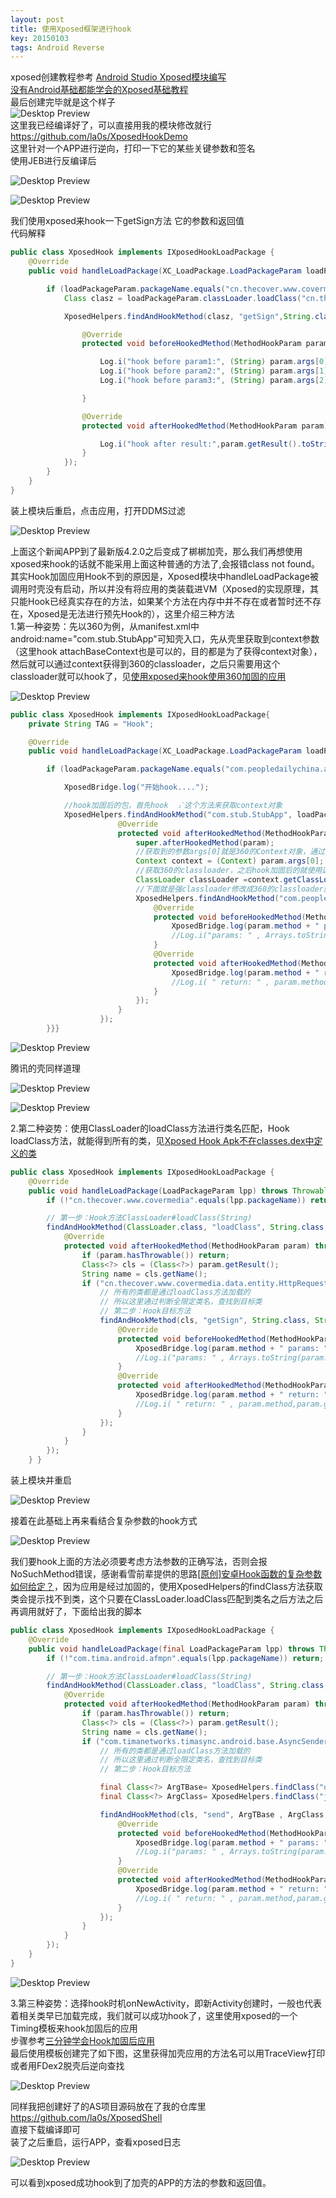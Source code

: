 ```yaml
---
layout: post
title: 使用Xposed框架进行hook
key: 20150103
tags: Android Reverse
---
```

xposed创建教程参考 [Android Studio Xposed模块编写](https://www.cnblogs.com/gordon0918/p/6689883.html)  
[没有Android基础都能学会的Xposed基础教程](http://www.freebuf.com/articles/terminal/164741.html)  
最后创建完毕就是这个样子  
![Desktop Preview](https://raw.githubusercontent.com/la0s/la0s.github.io/master/screenshots/20180620.1.png)  
这里我已经编译好了，可以直接用我的模块修改就行 https://github.com/la0s/XposedHookDemo  
这里针对一个APP进行逆向，打印一下它的某些关键参数和签名  
使用JEB进行反编译后

![Desktop Preview](https://raw.githubusercontent.com/la0s/la0s.github.io/master/screenshots/20180620.2.png)

![Desktop Preview](https://raw.githubusercontent.com/la0s/la0s.github.io/master/screenshots/20180620.3.png)

我们使用xposed来hook一下getSign方法 它的参数和返回值  
代码解释
```java
public class XposedHook implements IXposedHookLoadPackage {
    @Override
    public void handleLoadPackage(XC_LoadPackage.LoadPackageParam loadPackageParam) throws Throwable {

        if (loadPackageParam.packageName.equals("cn.thecover.www.covermedia")) {    //过滤包名
            Class clasz = loadPackageParam.classLoader.loadClass("cn.thecover.www.covermedia.data.entity.HttpRequestEntity"); //要hook的方法所在的类名

            XposedHelpers.findAndHookMethod(clasz, "getSign",String.class,String.class,String.class, new XC_MethodHook() { //要hook的方法名和参数类型，此处为三个String类型

                @Override
                protected void beforeHookedMethod(MethodHookParam param) throws Throwable {

                    Log.i("hook before param1:", (String) param.args[0]); //打印第一个参数
                    Log.i("hook before param2:", (String) param.args[1]); 
                    Log.i("hook before param3:", (String) param.args[2]); 

                }

                @Override
                protected void afterHookedMethod(MethodHookParam param) throws Throwable {

                    Log.i("hook after result:",param.getResult().toString()); //打印返回值（String类型）
                }
            });
        }
    }
}
```
装上模块后重启，点击应用，打开DDMS过滤

![Desktop Preview](https://raw.githubusercontent.com/la0s/la0s.github.io/master/screenshots/20180620.4.png)

上面这个新闻APP到了最新版4.2.0之后变成了梆梆加壳，那么我们再想使用xposed来hook的话就不能采用上面这种普通的方法了,会报错class not found。其实Hook加固应用Hook不到的原因是，Xposed模块中handleLoadPackage被调用时壳没有启动，所以并没有将应用的类装载进VM（Xposed的实现原理，其只能Hook已经真实存在的方法，如果某个方法在内存中并不存在或者暂时还不存在，Xposed是无法进行预先Hook的），这里介绍三种方法  
1.第一种姿势：先以360为例，从manifest.xml中android:name="com.stub.StubApp"可知壳入口，先从壳里获取到context参数（这里hook attachBaseContext也是可以的，目的都是为了获得context对象），然后就可以通过context获得到360的classloader，之后只需要用这个classloader就可以hook了，见[使用xposed来hook使用360加固的应用](https://www.52pojie.cn/thread-534126-1-1.html)

![Desktop Preview](https://raw.githubusercontent.com/la0s/la0s.github.io/master/screenshots/20180725.1.png)
```java
public class XposedHook implements IXposedHookLoadPackage{
    private String TAG = "Hook";

    @Override
    public void handleLoadPackage(XC_LoadPackage.LoadPackageParam loadPackageParam) throws Throwable {

        if (loadPackageParam.packageName.equals("com.peopledailychina.activity")) {

            XposedBridge.log("开始hook....");

            //hook加固后的包，首先hook  ᵢˋ这个方法来获取context对象
            XposedHelpers.findAndHookMethod("com.stub.StubApp", loadPackageParam.classLoader, "ᵢˋ", Context.class, new XC_MethodHook() {
                        @Override
                        protected void afterHookedMethod(MethodHookParam param) throws Throwable {
                            super.afterHookedMethod(param);
                            //获取到的参数args[0]就是360的Context对象，通过这个对象来获取classloader
                            Context context = (Context) param.args[0];
                            //获取360的classloader，之后hook加固后的就使用这个classloader
                            ClassLoader classLoader =context.getClassLoader();
                            //下面就是强classloader修改成360的classloader就可以成功的hook了
                            XposedHelpers.findAndHookMethod("com.peopledaily.common.encrtption.MD5Helper", classLoader, "getMD5Str", String.class, new XC_MethodHook() {
                                @Override
                                protected void beforeHookedMethod(MethodHookParam param) throws Throwable {
                                    XposedBridge.log(param.method + " params: " + Arrays.toString(param.args));
                                    //Log.i("params: " , Arrays.toString(param.args));
                                }
                                @Override
                                protected void afterHookedMethod(MethodHookParam param) throws Throwable {
                                    XposedBridge.log(param.method + " return: " + param.getResult());
                                    //Log.i( " return: " , param.method,param.getResult());
                                }
                            });
                        }
                    });
        }}}
```
![Desktop Preview](https://raw.githubusercontent.com/la0s/la0s.github.io/master/screenshots/20180725.2.png)

腾讯的壳同样道理

![Desktop Preview](https://raw.githubusercontent.com/la0s/la0s.github.io/master/screenshots/20180725.3.png)

![Desktop Preview](https://raw.githubusercontent.com/la0s/la0s.github.io/master/screenshots/20180725.4.png)

2.第二种姿势：使用ClassLoader的loadClass方法进行类名匹配，Hook loadClass方法，就能得到所有的类，见[Xposed Hook Apk不在classes.dex中定义的类](https://bbs.pediy.com/thread-225190.htm)
```java
public class XposedHook implements IXposedHookLoadPackage {
    @Override
    public void handleLoadPackage(LoadPackageParam lpp) throws Throwable {
        if (!"cn.thecover.www.covermedia".equals(lpp.packageName)) return;

        // 第一步：Hook方法ClassLoader#loadClass(String)
        findAndHookMethod(ClassLoader.class, "loadClass", String.class, new XC_MethodHook() {
            @Override
            protected void afterHookedMethod(MethodHookParam param) throws Throwable {
                if (param.hasThrowable()) return;
                Class<?> cls = (Class<?>) param.getResult();
                String name = cls.getName();
                if ("cn.thecover.www.covermedia.data.entity.HttpRequestEntity".equals(name)) {
                    // 所有的类都是通过loadClass方法加载的
                    // 所以这里通过判断全限定类名，查找到目标类
                    // 第二步：Hook目标方法
                    findAndHookMethod(cls, "getSign", String.class, String.class,String.class, new XC_MethodHook() {
                        @Override
                        protected void beforeHookedMethod(MethodHookParam param) throws Throwable {
                            XposedBridge.log(param.method + " params: " + Arrays.toString(param.args));
                            //Log.i("params: " , Arrays.toString(param.args));
                        }
                        @Override
                        protected void afterHookedMethod(MethodHookParam param) throws Throwable {
                            XposedBridge.log(param.method + " return: " + param.getResult());
                            //Log.i( " return: " , param.method,param.getResult());
                        }
                    });
                }
            }
        });
    } }
```
装上模块并重启

![Desktop Preview](https://raw.githubusercontent.com/la0s/la0s.github.io/master/screenshots/20180722.1.png)

接着在此基础上再来看结合复杂参数的hook方式

![Desktop Preview](https://raw.githubusercontent.com/la0s/la0s.github.io/master/screenshots/20180723.1.png)

我们要hook上面的方法必须要考虑方法参数的正确写法，否则会报NoSuchMethod错误，感谢看雪前辈提供的思路[[原创]安卓Hook函数的复杂参数如何给定？](https://bbs.pediy.com/thread-215039.htm)，因为应用是经过加固的，使用XposedHelpers的findClass方法获取类会提示找不到类，这个只要在ClassLoader.loadClass匹配到类名之后方法之后再调用就好了，下面给出我的脚本
```java
public class XposedHook implements IXposedHookLoadPackage {
    @Override
    public void handleLoadPackage(final LoadPackageParam lpp) throws Throwable {
        if (!"com.tima.android.afmpn".equals(lpp.packageName)) return;

        // 第一步：Hook方法ClassLoader#loadClass(String)
        findAndHookMethod(ClassLoader.class, "loadClass", String.class, new XC_MethodHook() {
            @Override
            protected void afterHookedMethod(MethodHookParam param) throws Throwable {
                if (param.hasThrowable()) return;
                Class<?> cls = (Class<?>) param.getResult();
                String name = cls.getName();
                if ("com.timanetworks.timasync.android.base.AsyncSender".equals(name)) {
                    // 所有的类都是通过loadClass方法加载的
                    // 所以这里通过判断全限定类名，查找到目标类
                    // 第二步：Hook目标方法

                    final Class<?> ArgTBase= XposedHelpers.findClass("org.apache.thrift.TBase", lpp.classLoader);//在ClassLoader.loadClass匹配到类名之后方法之后再调用就不会报错了
                    final Class<?> ArgClass= XposedHelpers.findClass("java.lang.Class", lpp.classLoader);

                    findAndHookMethod(cls, "send", ArgTBase , ArgClass, new XC_MethodHook() {
                        @Override
                        protected void beforeHookedMethod(MethodHookParam param) throws Throwable {
                            XposedBridge.log(param.method + " params: " + Arrays.toString(param.args));
                            //Log.i("params: " , Arrays.toString(param.args));
                        }
                        @Override
                        protected void afterHookedMethod(MethodHookParam param) throws Throwable {
                            XposedBridge.log(param.method + " return: " + param.getResult());
                            //Log.i( " return: " , param.method,param.getResult());
                        }
                    });
                }
            }
        });
    }
}
```
![Desktop Preview](https://raw.githubusercontent.com/la0s/la0s.github.io/master/screenshots/20180723.2.png)

3.第三种姿势：选择hook时机onNewActivity，即新Activity创建时，一般也代表着相关类早已加载完成，我们就可以成功hook了，这里使用xposed的一个Timing模板来hook加固后的应用  
步骤参考[三分钟学会Hook加固后应用](https://monkeylord.github.io/2018/03/29/%E4%B8%89%E5%88%86%E9%92%9F%E5%AD%A6%E4%BC%9AHook%E5%8A%A0%E5%9B%BA%E5%90%8E%E5%BA%94%E7%94%A8(%E5%90%AB%E5%AE%9E%E9%AA%8C)/)  
最后使用模板创建完了如下图，这里获得加壳应用的方法名可以用TraceView打印或者用FDex2脱壳后逆向查找

![Desktop Preview](https://raw.githubusercontent.com/la0s/la0s.github.io/master/screenshots/20180712.1.png)

同样我把创建好了的AS项目源码放在了我的仓库里 https://github.com/la0s/XposedShell  
直接下载编译即可  
装了之后重启，运行APP，查看xposed日志

![Desktop Preview](https://raw.githubusercontent.com/la0s/la0s.github.io/master/screenshots/20180712.2.png)

可以看到xposed成功hook到了加壳的APP的方法的参数和返回值。
